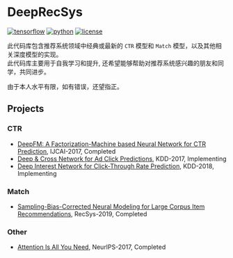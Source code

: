 # DeepRecSys
[![tensorflow](https://img.shields.io/badge/tensorflow-2.0%2B-brightgreen)]()
[![python](https://img.shields.io/badge/python-3.6+-brightgreen)]()
[![license](https://img.shields.io/badge/license-MIT-green)]()


此代码库包含推荐系统领域中经典或最新的 `CTR` 模型和 `Match` 模型，以及其他相关深度模型的实现。<br/>
此代码库主要用于自我学习和提升, 还希望能够帮助对推荐系统感兴趣的朋友和同学，共同进步。

由于本人水平有限，如有错误，还望指正。

## Projects

### CTR
* [DeepFM: A Factorization-Machine based Neural Network for CTR Prediction](deep_recommend/recommend/ctr/deepfm), IJCAI-2017, Completed
* [Deep & Cross Network for Ad Click Predictions](deep_recommend/recommend/ctr/dcn), KDD-2017, Implementing
* [Deep Interest Network for Click-Through Rate Prediction](deep_recommend/recommend/ctr/din), KDD-2018, Implementing

### Match
* [Sampling-Bias-Corrected Neural Modeling for Large Corpus Item Recommendations](deep_recommend/recommend/match/google_tt), RecSys-2019, Completed

### Other
* [Attention Is All You Need](deep_recommend/other/transformer), NeurlPS-2017, Completed


